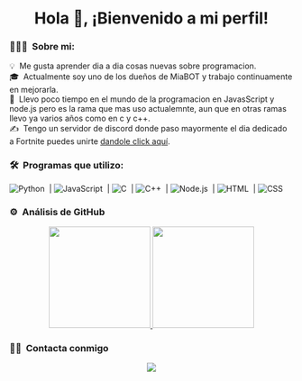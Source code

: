 <h1 align="center">Hola 👋, ¡Bienvenido a mi perfil!</h1>

### 👨🏻‍💻 &nbsp;Sobre mi:

💡 &nbsp;Me gusta aprender dia a dia cosas nuevas sobre programacion.\
🎓 &nbsp;Actualmente soy uno de los dueños de MiaBOT y trabajo continuamente en mejorarla.\
🌱 &nbsp;Llevo poco tiempo en el mundo de la programacion en JavasScript y node.js pero es la rama que mas uso actualemnte, aun que en otras ramas llevo ya varios años como en c y c++.\
✍️ &nbsp;Tengo un servidor de discord donde paso mayormente el dia dedicado a Fortnite puedes unirte [dandole click aquí](https://dsc.gg/pakosarmy).

### 🛠 &nbsp;Programas que utilizo:

![Python](https://img.shields.io/badge/-Python-05122A?style=flat&logo=python)&nbsp; |
![JavaScript](https://img.shields.io/badge/-JavaScript-05122A?style=flat&logo=javascript)&nbsp; |
![C](https://img.shields.io/badge/-C-05122A?style=flat&logo=C&logoColor=A8B9CC)&nbsp; |
![C++](https://img.shields.io/badge/-C++-05122A?style=flat&logo=C%2B%2B&logoColor=00599C)&nbsp; |
![Node.js](https://img.shields.io/badge/-Node.js-05122A?style=flat&logo=node.js)&nbsp; |
![HTML](https://img.shields.io/badge/-HTML-05122A?style=flat&logo=HTML5)&nbsp; |
![CSS](https://img.shields.io/badge/-CSS-05122A?style=flat&logo=CSS3&logoColor=1572B6)&nbsp;

### ⚙️ &nbsp;Análisis de GitHub

<p align="center">
<a href="https://github.com/AVS1508">
  <img height="180em" src="https://github-readme-stats-eight-theta.vercel.app/api?username=AVS1508&show_icons=true&theme=algolia&include_all_commits=true&count_private=true"/>
  <img height="180em" src="https://github-readme-stats-eight-theta.vercel.app/api/top-langs/?username=MyNameIsPako&layout=compact&langs_count=8&theme=algolia"/>
</a>
</p>

### 🤝🏻 &nbsp;Contacta conmigo

<p align="center">
<a href="https://www.discord.com"><img src="https://img.shields.io/badge/-!Pako#0280-0077B5?style=flat&logo=Discord&logoColor=white"/></a>
</p>
